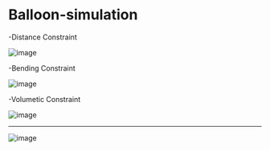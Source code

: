# Balloon-simulation

-Distance Constraint

![image](https://github.com/wlehd12/Balloon-simulation/assets/125344095/704faa48-15a2-48ed-8fe6-d35b92ccbc2a)

-Bending Constraint

![image](https://github.com/wlehd12/Balloon-simulation/assets/125344095/2a11aca6-b114-41f9-ae13-d32b69c0d482)


-Volumetic Constraint

![image](https://github.com/wlehd12/Balloon-simulation/assets/125344095/f05a7c8d-3b7e-4a41-b86e-1925695dff0a)


---

![image](https://github.com/wlehd12/Balloon-simulation/assets/125344095/2bc82ecc-48ea-48f3-8aea-02b38a565359)


